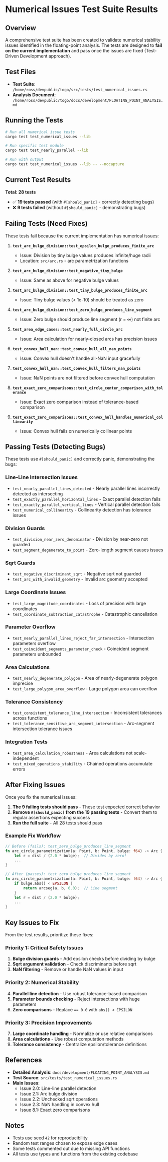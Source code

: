 # Numerical Issues Test Suite Results

## Overview

A comprehensive test suite has been created to validate numerical stability issues identified in the floating-point analysis. The tests are designed to **fail on the current implementation** and pass once the issues are fixed (Test-Driven Development approach).

## Test Files

- **Test Suite**: `/home/ross/devpublic/togo/src/tests/test_numerical_issues.rs`
- **Analysis Document**: `/home/ross/devpublic/togo/docs/development/FLOATING_POINT_ANALYSIS.md`

## Running the Tests

```bash
# Run all numerical issue tests
cargo test test_numerical_issues --lib

# Run specific test module
cargo test test_nearly_parallel --lib

# Run with output
cargo test test_numerical_issues --lib -- --nocapture
```

## Current Test Results

**Total: 28 tests**
- ✅ **19 tests passed** (with `#[should_panic]` - correctly detecting bugs)
- ❌ **9 tests failed** (without `#[should_panic]` - demonstrating bugs)

## Failing Tests (Need Fixes)

These tests fail because the current implementation has numerical issues:

1. **`test_arc_bulge_division::test_epsilon_bulge_produces_finite_arc`**
   - Issue: Division by tiny bulge values produces infinite/huge radii
   - Location: `src/arc.rs` - arc parametrization functions

2. **`test_arc_bulge_division::test_negative_tiny_bulge`**
   - Issue: Same as above for negative bulge values

3. **`test_arc_bulge_division::test_tiny_bulge_produces_finite_arc`**
   - Issue: Tiny bulge values (< 1e-10) should be treated as zero

4. **`test_arc_bulge_division::test_zero_bulge_produces_line_segment`**
   - Issue: Zero bulge should produce line segment (r = ∞) not finite arc

5. **`test_area_edge_cases::test_nearly_full_circle_arc`**
   - Issue: Area calculation for nearly-closed arcs has precision issues

6. **`test_convex_hull_nan::test_convex_hull_all_nan_points`**
   - Issue: Convex hull doesn't handle all-NaN input gracefully

7. **`test_convex_hull_nan::test_convex_hull_filters_nan_points`**
   - Issue: NaN points are not filtered before convex hull computation

8. **`test_exact_zero_comparisons::test_circle_center_comparison_with_tolerance`**
   - Issue: Exact zero comparison instead of tolerance-based comparison

9. **`test_exact_zero_comparisons::test_convex_hull_handles_numerical_collinearity`**
   - Issue: Convex hull fails on numerically collinear points

## Passing Tests (Detecting Bugs)

These tests use `#[should_panic]` and correctly panic, demonstrating the bugs:

### Line-Line Intersection Issues
- `test_nearly_parallel_lines_detected` - Nearly parallel lines incorrectly detected as intersecting
- `test_exactly_parallel_horizontal_lines` - Exact parallel detection fails
- `test_exactly_parallel_vertical_lines` - Vertical parallel detection fails
- `test_numerical_collinearity` - Collinearity detection has tolerance issues

### Division Guards
- `test_division_near_zero_denominator` - Division by near-zero not guarded
- `test_segment_degenerate_to_point` - Zero-length segment causes issues

### Sqrt Guards
- `test_negative_discriminant_sqrt` - Negative sqrt not guarded
- `test_arc_with_invalid_geometry` - Invalid arc geometry accepted

### Large Coordinate Issues
- `test_large_magnitude_coordinates` - Loss of precision with large coordinates
- `test_coordinate_subtraction_catastrophe` - Catastrophic cancellation

### Parameter Overflow
- `test_nearly_parallel_lines_reject_far_intersection` - Intersection parameters overflow
- `test_coincident_segments_parameter_check` - Coincident segment parameters unbounded

### Area Calculations
- `test_nearly_degenerate_polygon` - Area of nearly-degenerate polygon imprecise
- `test_large_polygon_area_overflow` - Large polygon area can overflow

### Tolerance Consistency
- `test_consistent_tolerance_line_intersection` - Inconsistent tolerances across functions
- `test_tolerance_sensitive_arc_segment_intersection` - Arc-segment intersection tolerance issues

### Integration Tests
- `test_area_calculation_robustness` - Area calculations not scale-independent
- `test_mixed_operations_stability` - Chained operations accumulate errors

## After Fixing Issues

Once you fix the numerical issues:

1. **The 9 failing tests should pass** - These test expected correct behavior
2. **Remove `#[should_panic]` from the 19 passing tests** - Convert them to regular assertions expecting success
3. **Run the full suite** - All 28 tests should pass

### Example Fix Workflow

```rust
// Before (fails): test_zero_bulge_produces_line_segment
fn arc_circle_parametrization(a: Point, b: Point, bulge: f64) -> Arc {
    let r = dist / (2.0 * bulge);  // Divides by zero!
    ...
}

// After (passes): test_zero_bulge_produces_line_segment
fn arc_circle_parametrization(a: Point, b: Point, bulge: f64) -> Arc {
    if bulge.abs() < EPSILON {
        return arcseg(a, b, 0.0);  // Line segment
    }
    let r = dist / (2.0 * bulge);
    ...
}
```

## Key Issues to Fix

From the test results, prioritize these fixes:

### Priority 1: Critical Safety Issues
1. **Bulge division guards** - Add epsilon checks before dividing by bulge
2. **Sqrt argument validation** - Check discriminants before sqrt
3. **NaN filtering** - Remove or handle NaN values in input

### Priority 2: Numerical Stability
4. **Parallel line detection** - Use robust tolerance-based comparison
5. **Parameter bounds checking** - Reject intersections with huge parameters
6. **Zero comparisons** - Replace `== 0.0` with `abs() < EPSILON`

### Priority 3: Precision Improvements
7. **Large coordinate handling** - Normalize or use relative comparisons
8. **Area calculations** - Use robust computation methods
9. **Tolerance consistency** - Centralize epsilon/tolerance definitions

## References

- **Detailed Analysis**: `docs/development/FLOATING_POINT_ANALYSIS.md`
- **Test Source**: `src/tests/test_numerical_issues.rs`
- **Main Issues**: 
  - Issue 2.0: Line-line parallel detection
  - Issue 2.1: Arc bulge division
  - Issue 2.2: Unchecked sqrt operations
  - Issue 2.3: NaN handling in convex hull
  - Issue 8.1: Exact zero comparisons

## Notes

- Tests use seed `42` for reproducibility
- Random test ranges chosen to expose edge cases
- Some tests commented out due to missing API functions
- All tests use types and functions from the existing codebase

